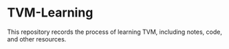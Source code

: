 # TVM-Learning
This repository records the process of learning TVM, including notes, code, and other resources.

